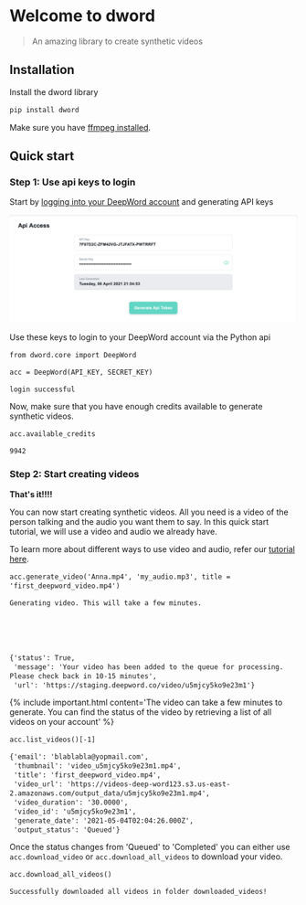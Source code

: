 # Welcome to dword
> An amazing library to create synthetic videos


## Installation

Install the dword library

```python
pip install dword
```

Make sure you have [ffmpeg installed](https://ffmpeg.org/download.html).

## Quick start

### Step 1: Use api keys to login

Start by [logging into your DeepWord account](https://login.deepword.co/user/signin) and generating API keys

![test_image](images/api_key.png)

Use these keys to login to your DeepWord account via the Python api

```
from dword.core import DeepWord
```

```
acc = DeepWord(API_KEY, SECRET_KEY)
```

    login successful


Now, make sure that you have enough credits available to generate synthetic videos.

```
acc.available_credits
```




    9942



### Step 2: Start creating videos

**That's it!!!!**

You can now start creating synthetic videos. All you need is a video of the person talking and the audio you want them to say. In this quick start tutorial, we will use a video and audio we already have. 

To learn more about different ways to use video and audio, refer our [tutorial here](https://deep-word.github.io/dword/tutorials.input_types).

```
acc.generate_video('Anna.mp4', 'my_audio.mp3', title = 'first_deepword_video.mp4')
```

    Generating video. This will take a few minutes.





    {'status': True,
     'message': 'Your video has been added to the queue for processing. Please check back in 10-15 minutes',
     'url': 'https://staging.deepword.co/video/u5mjcy5ko9e23m1'}



{% include important.html content='The video can take a few minutes to generate. You can find the status of the video by retrieving a list of all videos on your account' %}

```
acc.list_videos()[-1]
```




    {'email': 'blablabla@yopmail.com',
     'thumbnail': 'video_u5mjcy5ko9e23m1.mp4',
     'title': 'first_deepword_video.mp4',
     'video_url': 'https://videos-deep-word123.s3.us-east-2.amazonaws.com/output_data/u5mjcy5ko9e23m1.mp4',
     'video_duration': '30.0000',
     'video_id': 'u5mjcy5ko9e23m1',
     'generate_date': '2021-05-04T02:04:26.000Z',
     'output_status': 'Queued'}



Once the status changes from 'Queued' to 'Completed' you can either use `acc.download_video` or `acc.download_all_videos` to download your video.

```
acc.download_all_videos()
```

    Successfully downloaded all videos in folder downloaded_videos!

